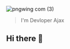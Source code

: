 ![pngwing com (3)](https://github.com/user-attachments/assets/d661718c-fdd8-4eaf-8c07-ba62460e9641)
> I'm Devloper Ajax
## Hi there 👋

<!--
**ajaxblackhat/ajaxblackhat** is a ✨ _special_ ✨ repository because its `README.md` (this file) appears on your GitHub profile.

Here are some ideas to get you started:

- 🔭 I’m currently working on Making Hacking Tools 
- 🌱 I’m currently learning Python & JavaScript , HTML 
- 👯 I’m looking to collaborate on GitHub 
- 🤔 I’m looking for help with Me
- 💬 Ask me about Hacking & Tool Making 
- 📫 How to reach me: Anonymous 
- 😄 Pronouns: He/Him
- ⚡ Fun fact: I'm A Ethical Hacker 
-->
